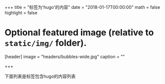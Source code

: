 +++
title = "标签为'hugo'的内容"
date = "2018-01-17T00:00:00"
math = false
highlight = false

# Optional featured image (relative to `static/img/` folder).
[header]
image = "headers/bubbles-wide.jpg"
caption = ""

+++

下面列表是标签包含hugo的内容列表